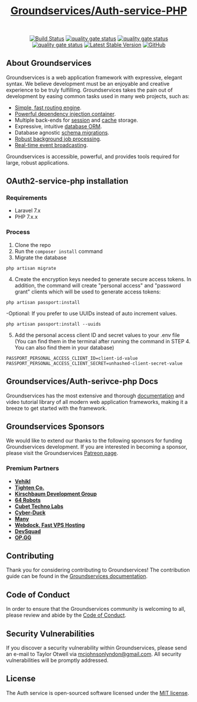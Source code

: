 <h1 align="center" style="font-weight: bold;"><a href="#" target="_blank">Groundservices/Auth-service-PHP</a></h1>
<br>
<p align="center">
<a href="https://github.com/groundservices/OAuth2-service-PHP"><img src="https://travis-ci.com/groundservices/OAuth2-service-PHP.svg" alt="Build Status"></a>
<a href="https://github.com/groundservices/OAuth2-service-PHP"><img src="https://sonarcloud.io/api/project_badges/measure?project=groundservices_OAuth2-service-PHP&metric=alert_status" alt="quality gate status"></a>
<a href="https://github.com/groundservices/OAuth2-service-PHP"><img src="https://sonarcloud.io/api/project_badges/measure?project=groundservices_OAuth2-service-PHP&metric=security_rating" alt="quality gate status"></a>
<a href="https://github.com/groundservices/OAuth2-service-PHP"><img src="https://sonarcloud.io/api/project_badges/measure?project=groundservices_OAuth2-service-PHP&metric=vulnerabilities" alt="quality gate status"></a>
<a href="https://github.com/groundservices/OAuth2-service-PHP"><img src="https://poser.pugx.org/laravel/framework/v/stable.svg" alt="Latest Stable Version"></a>
<a href="https://github.com/groundservices/OAuth2-service-PHP"><img alt="GitHub" src="https://img.shields.io/github/license/groundservices/OAuth2-service-PHP"></a>
</p>

## About Groundservices

Groundservices is a web application framework with expressive, elegant syntax. We believe development must be an enjoyable and creative experience to be truly fulfilling. Groundservices takes the pain out of development by easing common tasks used in many web projects, such as:

- [Simple, fast routing engine](https://laravel.com/docs/routing).
- [Powerful dependency injection container](https://laravel.com/docs/container).
- Multiple back-ends for [session](https://laravel.com/docs/session) and [cache](https://laravel.com/docs/cache) storage.
- Expressive, intuitive [database ORM](https://laravel.com/docs/eloquent).
- Database agnostic [schema migrations](https://laravel.com/docs/migrations).
- [Robust background job processing](https://laravel.com/docs/queues).
- [Real-time event broadcasting](https://laravel.com/docs/broadcasting).

Groundservices is accessible, powerful, and provides tools required for large, robust applications.

## OAuth2-service-php installation
### Requirements
- Laravel 7.x
- PHP 7.x.x

### Process
1. Clone the repo
2. Run the `composer install` command
3. Migrate the database
```
php artisan migrate
```
4. Create the encryption keys needed to generate secure access tokens. In addition, the command will create "personal access" and "password grant" clients which will be used to generate access tokens:
```
php artisan passport:install
```
-Optional: If you prefer to use UUIDs instead of auto increment values.
```
php artisan passport:install --uuids
```
5. Add the personal access client ID and secret values to your .env file (You can find them in the terminal after running the command in STEP 4. You can also find them in your database)
```
PASSPORT_PERSONAL_ACCESS_CLIENT_ID=client-id-value
PASSPORT_PERSONAL_ACCESS_CLIENT_SECRET=unhashed-client-secret-value
```

## Groundservices/Auth-serivce-php Docs

Groundservices has the most extensive and thorough [documentation](https://laravel.com/docs) and video tutorial library of all modern web application frameworks, making it a breeze to get started with the framework.

## Groundservices Sponsors

We would like to extend our thanks to the following sponsors for funding Groundservices development. If you are interested in becoming a sponsor, please visit the Groundservices [Patreon page](https://patreon.com/taylorotwell).

### Premium Partners

- **[Vehikl](https://vehikl.com/)**
- **[Tighten Co.](https://tighten.co)**
- **[Kirschbaum Development Group](https://kirschbaumdevelopment.com)**
- **[64 Robots](https://64robots.com)**
- **[Cubet Techno Labs](https://cubettech.com)**
- **[Cyber-Duck](https://cyber-duck.co.uk)**
- **[Many](https://www.many.co.uk)**
- **[Webdock, Fast VPS Hosting](https://www.webdock.io/en)**
- **[DevSquad](https://devsquad.com)**
- **[OP.GG](https://op.gg)**

## Contributing

Thank you for considering contributing to Groundservices! The contribution guide can be found in the [Groundservices documentation](https://laravel.com/docs/contributions).

## Code of Conduct

In order to ensure that the Groundservices community is welcoming to all, please review and abide by the [Code of Conduct](https://laravel.com/docs/contributions#code-of-conduct).

## Security Vulnerabilities

If you discover a security vulnerability within Groundservices, please send an e-mail to Taylor Otwell via [mcjohnsonlyndon@gmail.com](mailto:mcjohnsonlyndon@gmail.com). All security vulnerabilities will be promptly addressed.

## License

The Auth service is open-sourced software licensed under the [MIT license](https://opensource.org/licenses/MIT).
